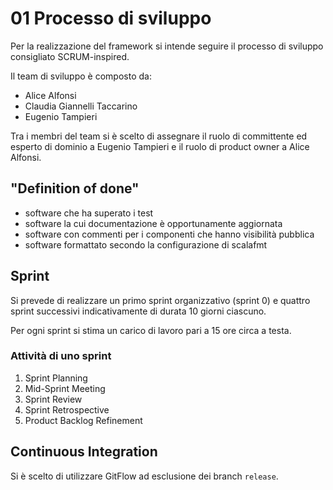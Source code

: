 # 01 Processo di sviluppo

Per la realizzazione del framework si intende seguire il processo di sviluppo consigliato SCRUM-inspired.

Il team di sviluppo è composto da:
- Alice Alfonsi
- Claudia Giannelli Taccarino
- Eugenio Tampieri

Tra i membri del team si è scelto di assegnare il ruolo di committente ed esperto di dominio a Eugenio Tampieri e il ruolo di product owner a Alice Alfonsi.

## "Definition of done"
- software che ha superato i test
- software la cui documentazione è opportunamente aggiornata
- software con commenti per i componenti che hanno visibilità pubblica
- software formattato secondo la configurazione di scalafmt

## Sprint
Si prevede di realizzare un primo sprint organizzativo (sprint 0) e quattro sprint successivi indicativamente di durata 10 giorni ciascuno.

Per ogni sprint si stima un carico di lavoro pari a 15 ore circa a testa.

### Attività di uno sprint
1. Sprint Planning
2. Mid-Sprint Meeting
3. Sprint Review
4. Sprint Retrospective
5. Product Backlog Refinement

## Continuous Integration
Si è scelto di utilizzare GitFlow ad esclusione dei branch `release`.